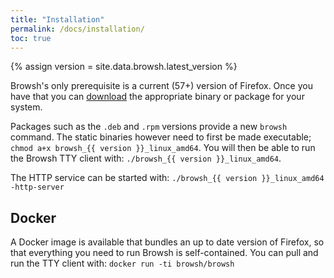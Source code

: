 ```yaml
---
title: "Installation"
permalink: /docs/installation/
toc: true
---
```


{% assign version = site.data.browsh.latest_version %}

Browsh's only prerequisite is a current (57+) version of Firefox. Once you have that you can [download](/downloads/) the appropriate binary or package for your system.

Packages such as the `.deb` and `.rpm` versions provide a new `browsh` command. The static binaries however need to first be made executable; `chmod a+x browsh_{{ version }}_linux_amd64`. You will then be able to run the Browsh TTY client with: `./browsh_{{ version }}_linux_amd64`.

The HTTP service can be started with: `./browsh_{{ version }}_linux_amd64 -http-server`

## Docker

A Docker image is available that bundles an up to date version of Firefox, so that everything you need to run Browsh is self-contained. You can pull and run the TTY client with: `docker run -ti browsh/browsh`
